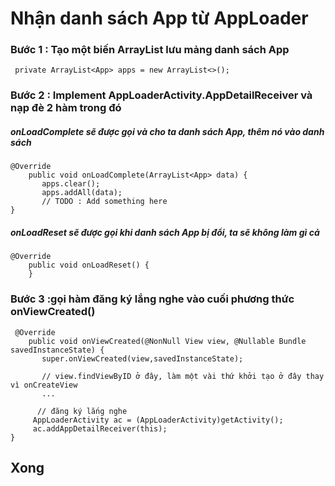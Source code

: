 # Nhận danh sách App từ AppLoader 
### Bước 1 : Tạo một biến ArrayList lưu mảng danh sách App 

```
 private ArrayList<App> apps = new ArrayList<>();
```
### Bước 2 : Implement AppLoaderActivity.AppDetailReceiver và nạp đè 2 hàm trong đó

##### onLoadComplete sẽ được gọi và cho ta danh sách App, thêm nó vào danh sách
``` 
@Override
    public void onLoadComplete(ArrayList<App> data) {
       apps.clear();
       apps.addAll(data);
       // TODO : Add something here 
}
```
##### onLoadReset sẽ được gọi khi danh sách App bị đổi, ta sẽ không làm gì cả 
```
@Override
    public void onLoadReset() {
    }
```
### Bước 3 :gọi hàm đăng ký lắng nghe vào cuối phương thức onViewCreated() 
```
 @Override
    public void onViewCreated(@NonNull View view, @Nullable Bundle savedInstanceState) {
       super.onViewCreated(view,savedInstanceState);

       // view.findViewByID ở đây, làm một vài thứ khởi tạo ở đây thay vì onCreateView 
       ...

      // đăng ký lắng nghe 
     AppLoaderActivity ac = (AppLoaderActivity)getActivity();
     ac.addAppDetailReceiver(this);
}
```
## Xong 
